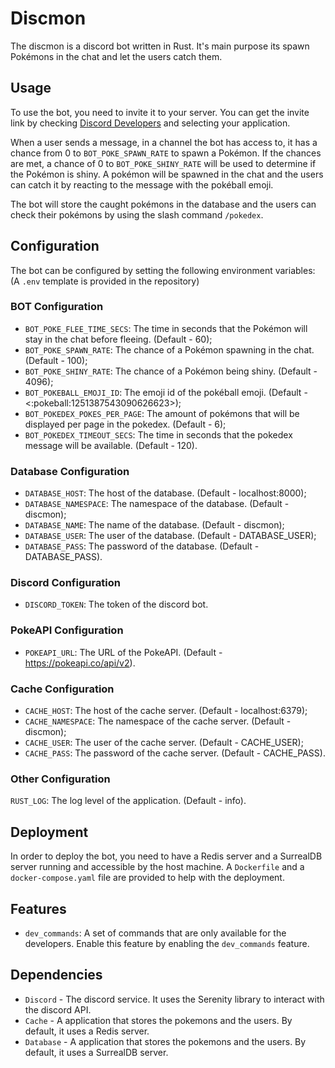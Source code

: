 # Discmon
The discmon is a discord bot written in Rust.
It's main purpose its spawn Pokémons in the chat and let the users catch them.

## Usage
To use the bot, you need to invite it to your server. You can get the invite link by checking [Discord Developers](https://discord.com/developers/applications) and selecting your application.

When a user sends a message, in a channel the bot has access to, it has a chance from 0 to `BOT_POKE_SPAWN_RATE` to spawn a Pokémon. If the chances are met, a chance of 0 to `BOT_POKE_SHINY_RATE` will be used to determine if the Pokémon is shiny.
A pokémon will be spawned in the chat and the users can catch it by reacting to the message with the pokéball emoji.

The bot will store the caught pokémons in the database and the users can check their pokémons by using the slash command `/pokedex`.

## Configuration
The bot can be configured by setting the following environment variables: (A `.env` template is provided in the repository)

### BOT Configuration
- `BOT_POKE_FLEE_TIME_SECS`: The time in seconds that the Pokémon will stay in the chat before fleeing. (Default - 60);
- `BOT_POKE_SPAWN_RATE`: The chance of a Pokémon spawning in the chat. (Default - 100);
- `BOT_POKE_SHINY_RATE`: The chance of a Pokémon being shiny. (Default - 4096);
- `BOT_POKEBALL_EMOJI_ID`: The emoji id of the pokéball emoji. (Default - <:pokeball:1251387543090626623>);
- `BOT_POKEDEX_POKES_PER_PAGE`: The amount of pokémons that will be displayed per page in the pokedex. (Default - 6);
- `BOT_POKEDEX_TIMEOUT_SECS`: The time in seconds that the pokedex message will be available. (Default - 120).

### Database Configuration
- `DATABASE_HOST`: The host of the database. (Default - localhost:8000);
- `DATABASE_NAMESPACE`: The namespace of the database. (Default - discmon);
- `DATABASE_NAME`: The name of the database. (Default - discmon);
- `DATABASE_USER`: The user of the database. (Default - DATABASE_USER);
- `DATABASE_PASS`: The password of the database. (Default - DATABASE_PASS).

### Discord Configuration
- `DISCORD_TOKEN`: The token of the discord bot.

### PokeAPI Configuration
- `POKEAPI_URL`: The URL of the PokeAPI. (Default - https://pokeapi.co/api/v2).

### Cache Configuration
- `CACHE_HOST`: The host of the cache server. (Default - localhost:6379);
- `CACHE_NAMESPACE`: The namespace of the cache server. (Default - discmon);
- `CACHE_USER`: The user of the cache server. (Default - CACHE_USER);
- `CACHE_PASS`: The password of the cache server. (Default - CACHE_PASS).

### Other Configuration
`RUST_LOG`: The log level of the application. (Default - info).

## Deployment
In order to deploy the bot, you need to have a Redis server and a SurrealDB server running and accessible by the host machine.
A `Dockerfile` and a `docker-compose.yaml` file are provided to help with the deployment.

## Features
- `dev_commands`: A set of commands that are only available for the developers. Enable this feature by enabling the `dev_commands` feature.

## Dependencies
- `Discord` - The discord service. It uses the Serenity library to interact with the discord API.
- `Cache` - A application that stores the pokemons and the users. By default, it uses a Redis server.
- `Database` - A application that stores the pokemons and the users. By default, it uses a SurrealDB server.
